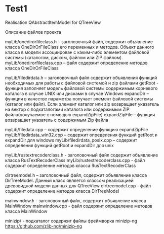# Test1
Realisation QAbstractItemModel for QTreeView

Описание файлов проекта

myLib/onedirorfileclass.h – заголовочный файл, содержит объявление класса OneDirOrFileClass его переменных и методов. Объект данного класса в модели ассоциирован с каким-либо элементом файловой системы (каталогом, диском, файлом или ZIP файлом). 
myLib/onedirorfileclass.cpp – файл содержит определение методов класса OneDirOrFileClass

myLib/filedirdata.h – заголовочный файл содержит объявления функций необходимых для работы с файловой системой и zip файлами
  getRoot  - функция заполняет модель файловой системы содержимым корневого каталога  в случае UNIX или дисками в случае Windows
  expandDir – функция в качестве параметра получает элемент файловой системы (каталог или файл). Если элемент каталог или zip возвращает указатель на вектор с подкаталогами каталога или содержимым ZIP файла(получаемое с помощью expandZipFile)
  expandZipFile – функция возвращает указатель с содержимым Zip файла

myLib/filedata.cpp – содержит определение функцию  expandZipFile
myLib/filedirdata_win32.cpp – содержит определения функций  getRoot  и expandDir для windows
myLib/filedirdata_posix.cpp – содержит определения функций  getRoot  и expandDir для unix

myLib/rustextrecoderclass.h - заголовочный файл содержит объявление класса RusTextRecoderClass
myLib/rustextrecoderclass.cpp - файл содержит определение методов класса RusTextRecoderClass

dirtreemodel.h – заголовочный файл, содержит объявление класса DirTreeModel. Данный класс является классом реализацией древовидной модели данных для QTreeView
dirtreemodel.cpp - файл содержит определение методов класса DirTreeModel

mainwindow.h - заголовочный файл, содержит объявление класса MainWindow
mainwindow.cpp - файл содержит определение методов класса MainWindow

minizip/ - подкаталог содержит файлы фреймворка minizip-ng https://github.com/zlib-ng/minizip-ng
